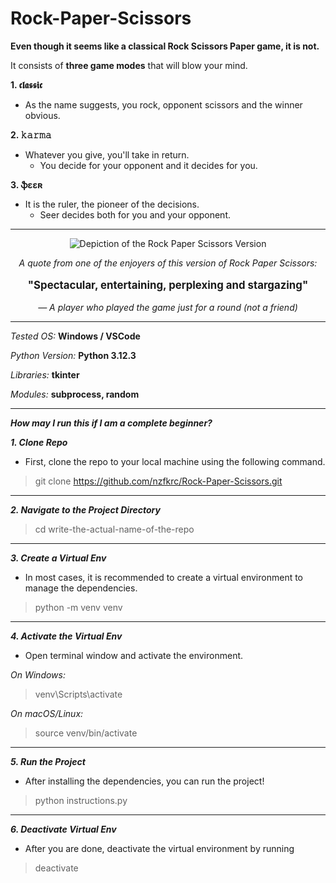 # Rock-Paper-Scissors

**Even though it seems like a classical Rock Scissors Paper game, it is not.**

It consists of **three game modes** that will blow your mind.

**1. 𝖈𝖑𝖆𝖘𝖘𝖎𝖈**
- As the name suggests, you rock, opponent scissors and the winner obvious.

**2. 𝚔𝚊𝚛𝚖𝚊**
- Whatever you give, you'll take in return.
  - You decide for your opponent and it decides for you.
 
**3. ֆɛɛʀ**
- It is the ruler, the pioneer of the decisions.
  - Seer decides both for you and your opponent.

---

<p align="center">
  <img src="https://github.com/user-attachments/assets/3efc6a5b-2446-41fa-b2c1-8af52833e8c7" alt="Depiction of the Rock Paper Scissors Version" />
</p>


<p align="center">
  <i>A quote from one of the enjoyers of this version of Rock Paper Scissors:</i><br><br>
  <span style="font-size: 1.2em;"><strong>"Spectacular, entertaining, perplexing and stargazing"</strong></span><br><br>
  <i>— A player who played the game just for a round (not a friend)</i>
</p>


---

_Tested OS:_ **Windows / VSCode**

_Python Version:_ **Python 3.12.3**

_Libraries:_ **tkinter**

_Modules:_ **subprocess, random**

---
**_How may I run this if I am a complete beginner?_**

**_1. Clone Repo_**

- First, clone the repo to your local machine using the following command.
> git clone https://github.com/nzfkrc/Rock-Paper-Scissors.git
---

**_2. Navigate to the Project Directory_**

> cd write-the-actual-name-of-the-repo
---

**_3. Create a Virtual Env_**

- In most cases, it is recommended to create a virtual environment to manage the dependencies.
> python -m venv venv
---

**_4. Activate the Virtual Env_**

- Open terminal window and activate the environment.

*On Windows:*
> venv\Scripts\activate

*On macOS/Linux:*
> source venv/bin/activate
---

**_5. Run the Project_**

- After installing the dependencies, you can run the project!
> python instructions.py
---

**_6. Deactivate Virtual Env_**

- After you are done, deactivate the virtual environment by running
> deactivate 

